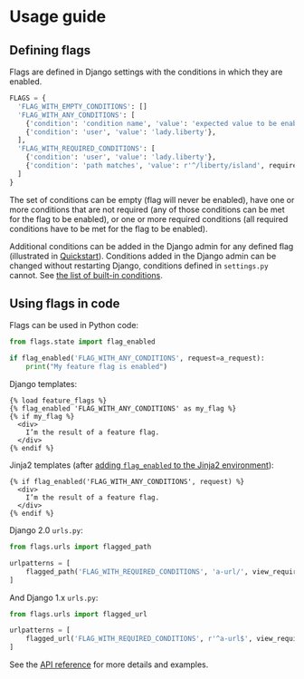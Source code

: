 # Usage guide

## Defining flags

Flags are defined in Django settings with the conditions in which they are enabled.

```python
FLAGS = {
  'FLAG_WITH_EMPTY_CONDITIONS': []
  'FLAG_WITH_ANY_CONDITIONS': [
    {'condition': 'condition name', 'value': 'expected value to be enabled'},
    {'condition': 'user', 'value': 'lady.liberty'},
  ],
  'FLAG_WITH_REQUIRED_CONDITIONS': [
    {'condition': 'user', 'value': 'lady.liberty'},
    {'condition': 'path matches', 'value': r'^/liberty/island', required=True},
  ]
}
```

The set of conditions can be empty (flag will never be enabled), have one or more conditions that are not required (any of those conditions can be met for the flag to be enabled), or one or more required conditions (all required conditions have to be met for the flag to be enabled).

Additional conditions can be added in the Django admin for any defined flag (illustrated in [Quickstart](../#quickstart)). Conditions added in the Django admin can be changed without restarting Django, conditions defined in `settings.py` cannot. See [the list of built-in conditions](conditions).

## Using flags in code

Flags can be used in Python code:

```python
from flags.state import flag_enabled

if flag_enabled('FLAG_WITH_ANY_CONDITIONS', request=a_request):
    print("My feature flag is enabled")	
```

Django templates:

```django
{% load feature_flags %}
{% flag_enabled 'FLAG_WITH_ANY_CONDITIONS' as my_flag %}
{% if my_flag %}
  <div>
    I’m the result of a feature flag.   
  </div>
{% endif %}
```

Jinja2 templates (after [adding `flag_enabled` to the Jinja2 environment](api/jinja2/)):

```jinja
{% if flag_enabled('FLAG_WITH_ANY_CONDITIONS', request) %}
  <div>
    I’m the result of a feature flag.   
  </div>
{% endif %}
```

Django 2.0 `urls.py`:

```python
from flags.urls import flagged_path

urlpatterns = [
    flagged_path('FLAG_WITH_REQUIRED_CONDITIONS', 'a-url/', view_requiring_flag, state=True),
]
```

And Django 1.x `urls.py`:

```python
from flags.urls import flagged_url

urlpatterns = [
    flagged_url('FLAG_WITH_REQUIRED_CONDITIONS', r'^a-url$', view_requiring_flag, state=True),
]
```

See the [API reference](/api/state) for more details and examples.
